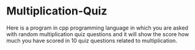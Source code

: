 # Multiplication-Quiz
Here is a program in cpp programming language in which you are asked with random multiplication quiz questions and it will show the score how much you have scored in 10 quiz questions related to multiplication.

